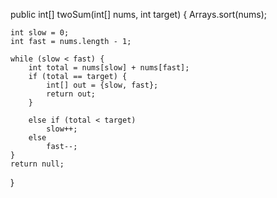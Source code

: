 public int[] twoSum(int[] nums, int target) {
    Arrays.sort(nums);

    int slow = 0;
    int fast = nums.length - 1;

    while (slow < fast) {
        int total = nums[slow] + nums[fast];
        if (total == target) {
            int[] out = {slow, fast};
            return out;
        }

        else if (total < target)
            slow++;
        else
            fast--;
    }
    return null;
}
